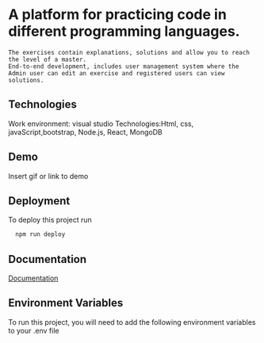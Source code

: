
# A platform for practicing code in different programming languages.

	The exercises contain explanations, solutions and allow you to reach the level of a master.
	End-to-end development, includes user management system where the Admin user can edit an exercise and registered users can view solutions.



## Technologies
Work environment: visual studio
Technologies:Html, css, javaScript,bootstrap, Node.js, React, MongoDB

## Demo

Insert gif or link to demo


## Deployment

To deploy this project run

```bash
  npm run deploy
```

## Documentation

[Documentation](https://linktodocumentation)


## Environment Variables

To run this project, you will need to add the following environment variables to your .env file

